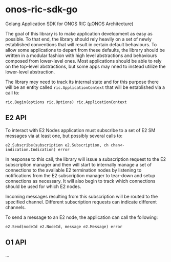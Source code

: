 # onos-ric-sdk-go
Golang Application SDK for ONOS RIC (µONOS Architecture)

The goal of this library is to make application development as easy as possible. To that end, the library should rely 
heavily on a set of newly established conventions that will result in certain default behaviours. 
To allow some applications to depart from these defaults, the library should be written in a modular 
fashion with high level abstractions and behaviours composed from lower-level ones. Most applications should be able
to rely on the top-level abstractions, but some apps may nned to instead utilize the lower-level abstraction.

The library mey need to track its internal state and for this purpose there will be an entity called `ric.ApplicationContext`
that will be established via a call to:

`ric.Begin(options ric.Options) ric.ApplicationContext`

## E2 API
To interact with E2 Nodes application must subscribe to a set of E2 SM messages via at least one, but possibly several calls to:

`e2.Subscribe(subscription e2.Subscription, ch chan<- indication.Indication) error`

In response to this call, the library will issue a subscription request to the E2 subscription manager and then will 
start to internally manage a set of connections to the available E2 termination nodes by listening to notifications from 
the E2 subscription manager to tear-down and setup connections as necessary. It will also begin to track which connections should
be used for which E2 nodes.

Incoming messages resulting from this subscription will be routed to the specified channel. Different subscription requests can indicate different channels.

To send a message to an E2 node, the application can call the following:

`e2.Send(nodeId e2.NodeId, message e2.Message) error`

## O1 API
...
